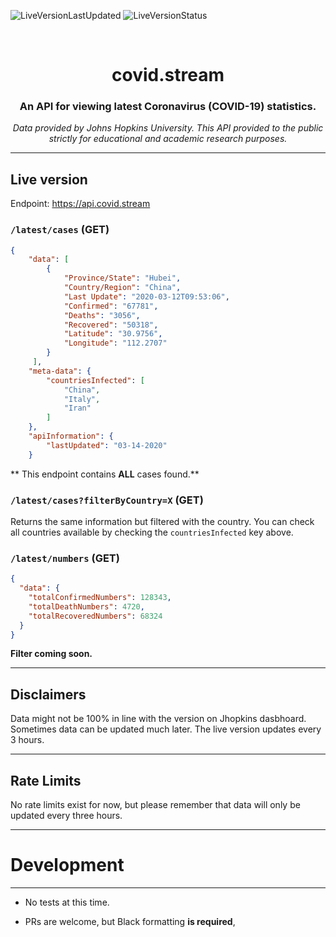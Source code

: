 
![LiveVersionLastUpdated](https://img.shields.io/badge/dynamic/json?color=informational&label=Live%20version%20Last%20Updated&query=%24.lastUpdated&url=https%3A%2F%2Fapi.covid.stream%2Fstatus%3FgithubPage%3Dtrue) ![LiveVersionStatus](https://img.shields.io/badge/dynamic/json?color=blue&label=Status&query=%24.status&url=https%3A%2F%2Fapi.covid.stream%2Fstatus%3FgithubPage%3Dtrue)

<center>
<br>

  <h1 align="center">covid.stream</h1>
  <h3 align="center">An API for viewing latest Coronavirus (COVID-19) statistics.</h3>
  <i>
  	Data provided by Johns Hopkins University. This API provided to the public strictly for educational and academic research purposes.
  </i>
</center>

---

## Live version



Endpoint: https://api.covid.stream

### ``/latest/cases`` (GET)

```json
{
    "data": [
        {
            "Province/State": "Hubei",
            "Country/Region": "China",
            "Last Update": "2020-03-12T09:53:06",
            "Confirmed": "67781",
            "Deaths": "3056",
            "Recovered": "50318",
            "Latitude": "30.9756",
            "Longitude": "112.2707"
        }
     ],
    "meta-data": {
        "countriesInfected": [
            "China",
            "Italy",
            "Iran"
        ]
    },
    "apiInformation": {
        "lastUpdated": "03-14-2020"
    }

```

** This endpoint contains **ALL** cases found.**

### ``/latest/cases?filterByCountry=X`` (GET)

Returns the same information but filtered with the country. You can check all countries available by checking the `countriesInfected` key above.

### ``/latest/numbers`` (GET)

```json
{
  "data": {
    "totalConfirmedNumbers": 128343,
    "totalDeathNumbers": 4720,
    "totalRecoveredNumbers": 68324
  }
}
```

**Filter coming soon.**

---

## Disclaimers

Data might not be 100% in line with the version on Jhopkins dasbhoard. Sometimes data can be updated much later. The live version updates every 3 hours.

---

## Rate Limits

No rate limits exist for now, but please remember that data will only be updated every three hours.

---

# Development

---

- No tests at this time.

- PRs are welcome, but Black formatting **is required**,
